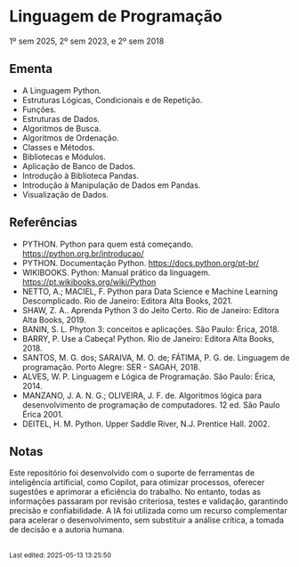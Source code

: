 # Linguagem de Programação

1º sem 2025, 2º sem 2023, e 2º sem 2018

## Ementa

- A Linguagem Python.
- Estruturas Lógicas, Condicionais e de Repetição.
- Funções.
- Estruturas de Dados.
- Algoritmos de Busca.
- Algoritmos de Ordenação.
- Classes e Métodos.
- Bibliotecas e Módulos.
- Aplicação de Banco de Dados.
- Introdução à Biblioteca Pandas.
- Introdução à Manipulação de Dados em Pandas.
- Visualização de Dados.

## Referências

- PYTHON. Python para quem está começando. https://python.org.br/introducao/
- PYTHON. Documentação Python. https://docs.python.org/pt-br/
- WIKIBOOKS. Python: Manual prático da linguagem. https://pt.wikibooks.org/wiki/Python
- NETTO, A.; MACIEL, F. Python para Data Science e Machine Learning Descomplicado. Rio de Janeiro: Editora Alta Books, 2021.
- SHAW, Z. A.. Aprenda Python 3 do Jeito Certo. Rio de Janeiro: Editora Alta Books, 2019.
- BANIN, S. L. Phyton 3: conceitos e aplicações. São Paulo: Érica, 2018.
- BARRY, P. Use a Cabeça! Python. Rio de Janeiro: Editora Alta Books, 2018.
- SANTOS, M. G. dos; SARAIVA, M. O. de; FÁTIMA, P. G. de. Linguagem de programação. Porto Alegre: SER - SAGAH, 2018.
- ALVES, W. P. Linguagem e Lógica de Programação. São Paulo: Érica, 2014.
- MANZANO, J. A. N. G.; OLIVEIRA, J. F. de. Algoritmos lógica para desenvolvimento de programação de computadores. 12 ed. São Paulo Érica 2001.
- DEITEL, H. M. Python. Upper Saddle River, N.J. Prentice Hall. 2002.

## Notas

Este repositório foi desenvolvido com o suporte de ferramentas de inteligência artificial, como Copilot, para otimizar processos, oferecer sugestões e aprimorar a eficiência do trabalho. No entanto, todas as informações passaram por revisão criteriosa, testes e validação, garantindo precisão e confiabilidade. A IA foi utilizada como um recurso complementar para acelerar o desenvolvimento, sem substituir a análise crítica, a tomada de decisão e a autoria humana.

<br><sub>Last edited: 2025-05-13 13:25:50</sub>
